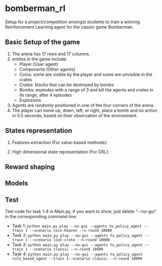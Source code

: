 # bomberman_rl

Setup for a project/competition amongst students to train a winning Reinforcement Learning agent for the classic game Bomberman.

## Basic Setup of the game

1. The arena has 17 rows and 17 columns.
2. entites in the game include:
   - Player (User agent)
   - Components (Other agents)
   - Coins: some are visible by the player and some are unvisible in the crates
   - Crates: blocks that can be destroyed by bombs
   - Bombs: explodes with a range of 3 and kill the agents and crates in its range, after 4 episodes
   - Explosions
3. Agents are randomly positioned in one of the four corners of the arena.
4. The player can move up, down, left, or right, place a bomb and no action in 0.5 seconds, based on their observation of the environment.

## States representation

1. Features extraction (For value-based methods):
   

2. High dimensional state representation (For DRL): 


## Reward shaping




## Models




## Test

Test code for task 1-4 in Main.py, if you want to show, just delete "--no-gui" in the corresponding command line:
- Task 1: `python main.py play --no-gui --agents Yu_policy_agent --train 1 --scenario coin-heaven --n-round 10000`
- Task 2: `python main.py play --no-gui --agents Yu_policy_agent --train 1 --scenario loot-crate --n-round 10000`
- Task 3: `python main.py play --no-gui --agents Yu_policy_agent --train 1 --scenario classic --n-round 10000`
- Task 4: `python main.py play --no-gui --agents Yu_policy_agent rule_based_agent --train 1--scenario classic --n-round 10000`

